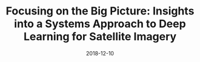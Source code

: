 ---
title: "Focusing on the Big Picture: Insights into a Systems Approach to Deep Learning for Satellite Imagery"
collection: publications
permalink: /publication/focusing-big-picture-iarpa
excerpt: 'Work after the IARPA Functional Map of the World Challenge discussing how to scale deep learning at an academic lab for geospatial analysis.'
date: 2018-12-10
venue: '2018 IEEE International Conference on Big Data (Big Data)'
paperurl: 'https://arxiv.org/abs/1811.04893'
citation: 'Gupta, Ritwik, Carson D. Sestili, Javier A. Vazquez-Trejo, and Matthew E. Gaston. "Focusing on the Big Picture: Insights into a Systems Approach to Deep Learning for Satellite Imagery." In 2018 IEEE International Conference on Big Data (Big Data), pp. 1931-1936. IEEE, 2018.'
---